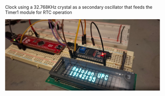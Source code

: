 Clock using a 32.768KHz crystal as a secondary oscillator that feeds the Timer1 module for RTC operation<br>

<img src=clock.jpg>

